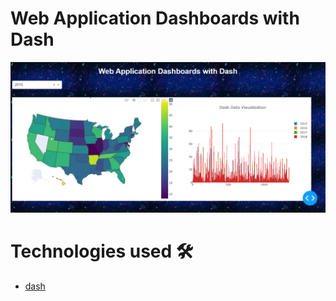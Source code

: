 # Web Application Dashboards with Dash

 <img src="assets\images\Capture.PNG">

# Technologies used 🛠️

- [dash](https://dash.plotly.com/introduction)

